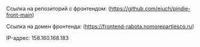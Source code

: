 Ссылка на репозиторий с фронтендом: (https://github.com/eiuch/pindie-front-main)

Ссылка на домен фронтенда: (https://frontend-rabota.nomorepartiesco.ru)

IP-адрес: 158.160.168.183
